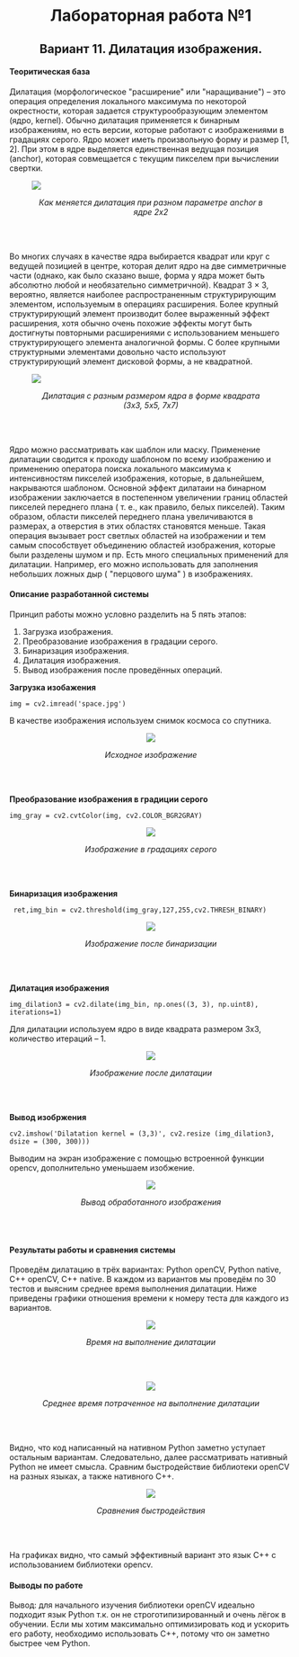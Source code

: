 <h1 align="center">Лабораторная работа №1</h1>

<h2 align="center">Вариант 11. Дилатация изображения.</h2>



<h4>Теоритическая база</h4>

Дилатация (морфологическое "расширение" или "наращивание") – это операция определения локального максимума по некоторой окрестности, которая задается структурообразующим элементом (ядро, kernel). Обычно дилатация применяется к бинарным изображениям, но есть версии, которые работают с изображениями в градациях серого. Ядро может иметь произвольную форму и размер [1, 2]. При этом в ядре выделяется единственная ведущая позиция (anchor), которая совмещается с текущим пикселем при вычислении свертки. 
<figure>
  <p><img src="img_for_readme/anchor.png"></p>
  <figcaption align="center"><i>Как меняется дилатация при разном параметре anchor в ядре 2х2</i></figcaption>
</figure><br><br>

Во многих случаях в качестве ядра выбирается  квадрат или круг с ведущей позицией в центре, которая делит ядро на две симметричные части (однако, как было сказано выше, форма у ядра может быть абсолютно любой и необязательно симметричной). Квадрат 3 × 3, вероятно, является наиболее распространенным структурирующим элементом, используемым в операциях расширения. Более крупный структурирующий элемент производит более выраженный эффект расширения, хотя обычно очень похожие эффекты могут быть достигнуты повторными расширениями с использованием меньшего структурирующего элемента аналогичной формы. С более крупными структурными элементами довольно часто используют структурирующий элемент дисковой формы, а не квадратной. 

<figure>
  <p><img src="img_for_readme/kernel.png"></p>
  <figcaption align="center"><i>Дилатация с разным размером ядра в форме квадрата (3х3, 5х5, 7х7)</i></figcaption>
</figure><br><br>

Ядро можно рассматривать как шаблон или маску. Применение дилатации сводится к проходу шаблоном по всему изображению и применению оператора поиска локального максимума к интенсивностям пикселей изображения, которые, в дальнейшем, накрываются шаблоном. Основной эффект дилатаии на бинарном изображении заключается в постепенном увеличении границ областей пикселей переднего плана ( т. е., как правило, белых пикселей). Таким образом, области пикселей переднего плана увеличиваются в размерах, а отверстия в этих областях становятся меньше. Такая операция вызывает рост светлых областей на изображении и тем самым способствует объединению областей изображения, которые были разделены шумом и пр. Есть много специальных применений для дилатации. Например, его можно использовать для заполнения небольших ложных дыр ( "перцового шума" ) в изображениях. 

<h4>Описание разработанной системы</h4>

Принцип работы можно условно разделить на 5 пять этапов:
1) Загрузка изображения.
2) Преобразование изображения в градации серого.
3) Бинаризация изображения.
4) Дилатация изображения.
5) Вывод изображения после проведённых операций.

<b>Загрузка изобажения</b>
```
img = cv2.imread('space.jpg')
```
В качестве изображения используем снимок космоса со спутника.
<figure>
  <p align="center"><img src="img_for_readme/original.png"></p>
  <figcaption align="center"><i>Исходное изображение</i></figcaption>
</figure><br><br>

<b>Преобразование изображения в градиции серого</b>
```
img_gray = cv2.cvtColor(img, cv2.COLOR_BGR2GRAY)
```
<figure>
  <p align="center"><img src="img_for_readme/gray.png"></p>
  <figcaption align="center"><i>Изображение в градациях серого</i></figcaption>
</figure><br><br>

<b>Бинаризация изображения</b> 
```
 ret,img_bin = cv2.threshold(img_gray,127,255,cv2.THRESH_BINARY)
```
<figure>
  <p align="center"><img src="img_for_readme/binarization.png"></p>
  <figcaption align="center"><i>Изображение после бинаризации</i></figcaption>
</figure><br><br>

<b>Дилатация изображения</b>
```
img_dilation3 = cv2.dilate(img_bin, np.ones((3, 3), np.uint8), iterations=1)
```
Для дилатации используем ядро в виде квадрата размером 3х3, количество итераций – 1.
<figure>
  <p align="center"><img src="img_for_readme/dilatation.png"></p>
  <figcaption align="center"><i>Изображение после дилатации</i></figcaption>
</figure><br><br>

<b>Вывод изобржения</b> 
```
cv2.imshow('Dilatation kernel = (3,3)', cv2.resize (img_dilation3, dsize = (300, 300)))
```
 Выводим на экран изображение с помощью встроенной функции opencv, дополнительно уменьшаем изобжение.

<figure>
  <p align="center"><img src="img_for_readme/output.png"></p>
  <figcaption align="center"><i>Вывод обработанного изображения</i></figcaption>
</figure><br><br>

<h4>Результаты работы и сравнения системы</h4>

Проведём дилатацию в трёх вариантах: Python openCV, Python native, C++ openCV, C++ native. В каждом из вариантов мы проведём по 30 тестов и выясним среднее время выполнения дилатации.
Ниже приведены графики отношения времени к номеру теста для каждого из вариантов.

<figure>
  <p align="center"><img src="img_for_readme/test graph.png"></p>
  <figcaption align="center"><i>Время на выполнение дилатации</i></figcaption>
</figure><br><br>

<figure>
  <p align="center"><img src="img_for_readme/test gisto.png"></p>
  <figcaption align="center"><i>Среднее время потраченное на выполнение дилатации</i></figcaption>
</figure><br><br>

Видно, что код написанный на нативном Python заметно уступает остальным вариантам. Следовательно, далее рассматривать нативный Python не имеет смысла. 
Сравним быстродействие библиотеки openCV на разных языках, а также нативного C++.
<figure>
  <p align="center"><img src="img_for_readme/test end.png"></p>
  <figcaption align="center"><i>Сравнения быстродействия</i></figcaption>
</figure><br><br>

На графиках видно, что самый эффективный вариант это язык С++ с использованием библиотеки opencv.

<h4>Выводы по работе</h4>

Вывод: для начального изучения библиотеки openCV идеально подходит язык Python т.к. он не строготипизированный и очень лёгок в обучении. Если мы хотим максимально оптимизировать код и ускорить его работу, необходимо использовать C++, потому что он заметно быстрее чем Python. 